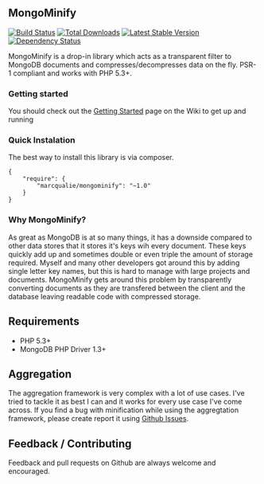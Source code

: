 ## MongoMinify

[![Build Status](https://travis-ci.org/marcqualie/mongominify.png?branch=v1.0)](https://travis-ci.org/marcqualie/mongominify)
[![Total Downloads](https://poser.pugx.org/marcqualie/mongominify/d/total.png)](https://packagist.org/packages/marcqualie/mongominify)
[![Latest Stable Version](https://poser.pugx.org/marcqualie/mongominify/version.png)](https://packagist.org/packages/marcqualie/mongominify)
[![Dependency Status](https://www.versioneye.com/user/projects/520f85d5632bac1d74000287/badge.png)](https://www.versioneye.com/user/projects/520f85d5632bac1d74000287)

MongoMinify is a drop-in library which acts as a transparent filter to MongoDB documents and compresses/decompresses data on the fly.
PSR-1 compliant and works with PHP 5.3+.


### Getting started

You should check out the [Getting Started](https://github.com/marcqualie/mongominify/wiki/Getting-Started) page on the Wiki to get up and running


### Quick Instalation

The best way to install this library is via composer.

    {
        "require": {
            "marcqualie/mongominify": "~1.0"
        }
    }


### Why MongoMinify?

As great as MongoDB is at so many things, it has a downside compared to other data stores that it stores it's keys wih every document.
These keys quickly add up and sometimes double or even triple the amount of storage required.
Myself and many other developers got around this by adding single letter key names, but this is hard to manage with large projects and documents.
MongoMinify gets around this problem by transparently converting documents as they are transfered between the client and the database leaving readable code with compressed storage.


## Requirements

- PHP 5.3+
- MongoDB PHP Driver 1.3+


## Aggregation

The aggregation framework is very complex with a lot of use cases. I've tried to tackle it as best I can and it works for every use case I've come across. If you find a bug with minification while using the aggregtation framework, please create report it using [Github Issues](http://github.com/marcqualie/mongominify/issues).


## Feedback / Contributing

Feedback and pull requests on Github are always welcome and encouraged.

